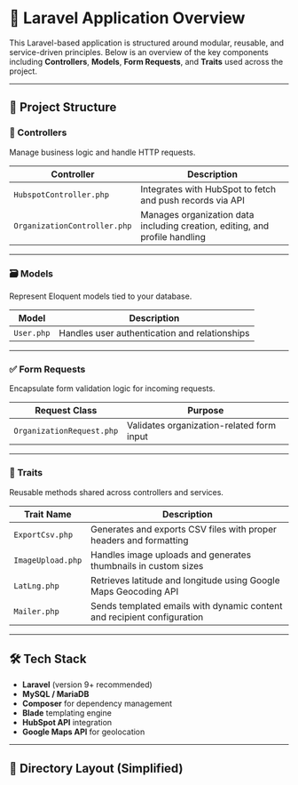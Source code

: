 # 🚀 Laravel Application Overview

This Laravel-based application is structured around modular, reusable, and service-driven principles. Below is an overview of the key components including **Controllers**, **Models**, **Form Requests**, and **Traits** used across the project.

---

## 📁 Project Structure

### 🧠 Controllers

Manage business logic and handle HTTP requests.

| Controller                | Description                                                                      |
|---------------------------|----------------------------------------------------------------------------------|
| `HubspotController.php`   | Integrates with HubSpot to fetch and push records via API                        |
| `OrganizationController.php` | Manages organization data including creation, editing, and profile handling     |

---

### 🗃 Models

Represent Eloquent models tied to your database.

| Model         | Description                |
|---------------|----------------------------|
| `User.php`    | Handles user authentication and relationships |

---

### ✅ Form Requests

Encapsulate form validation logic for incoming requests.

| Request Class             | Purpose                                   |
|---------------------------|-------------------------------------------|
| `OrganizationRequest.php` | Validates organization-related form input |

---

### 🔁 Traits

Reusable methods shared across controllers and services.

| Trait Name        | Description                                                                 |
|-------------------|-----------------------------------------------------------------------------|
| `ExportCsv.php`   | Generates and exports CSV files with proper headers and formatting          |
| `ImageUpload.php` | Handles image uploads and generates thumbnails in custom sizes              |
| `LatLng.php`      | Retrieves latitude and longitude using Google Maps Geocoding API            |
| `Mailer.php`      | Sends templated emails with dynamic content and recipient configuration     |

---

## 🛠 Tech Stack

- **Laravel** (version 9+ recommended)
- **MySQL / MariaDB**
- **Composer** for dependency management
- **Blade** templating engine
- **HubSpot API** integration
- **Google Maps API** for geolocation

---

## 📁 Directory Layout (Simplified)

